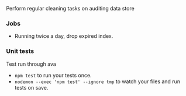 Perform regular cleaning tasks on auditing data store

### Jobs

* Running twice a day, drop expired index.


### Unit tests

Test run through ava

* `npm test` to run your tests once.
* `nodemon --exec 'npm test' --ignore tmp` to watch your files and run tests on save.
